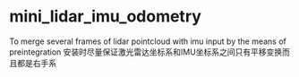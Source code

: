 # mini_lidar_imu_odometry
To merge several frames of lidar pointcloud with imu input by the means of preintegration
安装时尽量保证激光雷达坐标系和IMU坐标系之间只有平移变换而且都是右手系